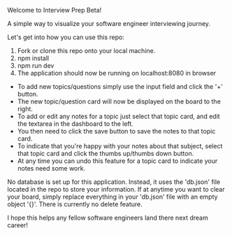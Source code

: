 Welcome to Interview Prep Beta!

A simple way to visualize your software engineer interviewing journey.

Let's get into how you can use this repo:

1. Fork or clone this repo onto your local machine.
2. npm install
3. npm run dev
4. The application should now be running on localhost:8080 in browser

- To add new topics/questions simply use the input field and click the '+' button.
- The new topic/question card will now be displayed on the board to the right.
- To add or edit any notes for a topic just select that topic card, and edit the textarea in the dashboard to the left.
- You then need to click the save button to save the notes to that topic card.
- To indicate that you're happy with your notes about that subject, select that topic card and click the thumbs up/thumbs down button.
- At any time you can undo this feature for a topic card to indicate your notes need some work.

No database is set up for this application. Instead, it uses the 'db.json' file located in the repo to store your information.
If at anytime you want to clear your board, simply replace everything in your 'db.json' file with an empty object '{}'.
There is currently no delete feature.


I hope this helps any fellow software engineers land there next dream career!
